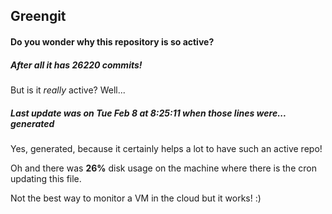 ## Greengit

#### Do you wonder why this repository is so active?

##### After all it has 26220 commits!

But is it *really* active? Well...

##### Last update was on Tue Feb 8 at 8:25:11 when those lines were... generated

Yes, generated, because it certainly helps a lot to have such an active repo!

Oh and there was **26%** disk usage on the machine
where there is the cron updating this file.

Not the best way to monitor a VM in the cloud but it works! :)
